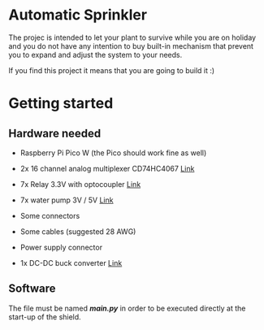 # Automatic Sprinkler
The projec is intended to let your plant to survive while you are on holiday and you do not have any intention to buy built-in mechanism that prevent you to expand and adjust the system to your needs.

If you find this project it means that you are going to build it :) 

# Getting started

## Hardware needed

* Raspberry Pi Pico W (the Pico should work fine as well)

* 2x 16 channel analog multiplexer CD74HC4067 [Link](https://www.amazon.it/gp/product/B0814WWPKN/ref=ppx_yo_dt_b_asin_title_o08_s00?ie=UTF8&psc=1)

* 7x Relay 3.3V with optocoupler [Link](https://www.amazon.it/gp/product/B07PLQNSW2/ref=ppx_yo_dt_b_asin_title_o04_s00?ie=UTF8&psc=1)

* 7x water pump 3V / 5V [Link](https://www.amazon.it/gp/product/B082PM8L6X/ref=ppx_yo_dt_b_asin_title_o06_s00?ie=UTF8&th=1)

* Some connectors

* Some cables (suggested 28 AWG)

* Power supply connector

* 1x DC-DC buck converter [Link](https://www.amazon.it/gp/product/B0823P6PW6/ref=ppx_yo_dt_b_search_asin_title?ie=UTF8&psc=1)

## Software

The file must be named ***main.py*** in order to be executed directly at the start-up of the shield.